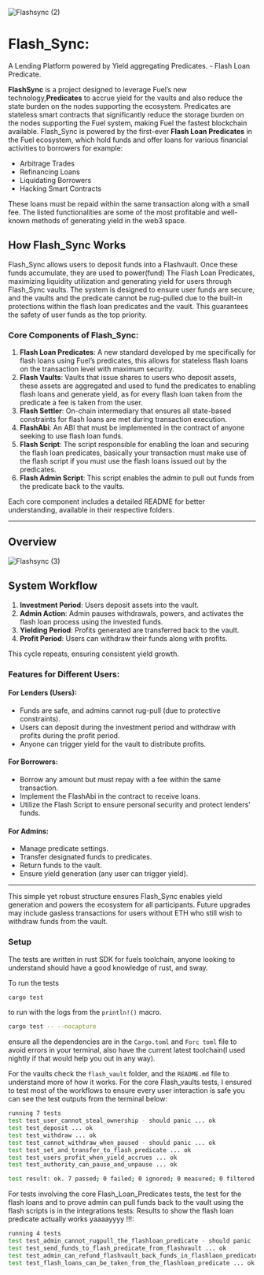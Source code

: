    ![Flashsync (2)](https://github.com/user-attachments/assets/317b7c3d-7bde-4e1d-bdde-8c83cf63d831)
# Flash_Sync:
A Lending Platform powered by Yield aggregating Predicates. - Flash Loan Predicate.

**FlashSync** is a project designed to leverage Fuel’s new technology,**Predicates** to accrue yield for the vaults and also reduce the state burden on the nodes supporting the ecosystem.
Predicates are stateless smart contracts that significantly reduce the storage burden on the nodes supporting the Fuel system, making Fuel the fastest blockchain available. Flash_Sync is powered by the first-ever **Flash Loan Predicates** in the Fuel ecosystem, which hold funds and offer loans for various financial activities to borrowers for example:

- Arbitrage Trades
- Refinancing Loans
- Liquidating Borrowers
- Hacking Smart Contracts

These loans must be repaid within the same transaction along with a small fee. The listed functionalities are some of the most profitable and well-known methods of generating yield in the web3 space.

## How Flash_Sync Works

Flash_Sync allows users to deposit funds into a Flashvault. Once these funds accumulate, they are used to power(fund) The Flash Loan Predicates, maximizing liquidity utilization and generating yield for users through Flash_Sync vaults. The system is designed to ensure user funds are secure, and the vaults and the predicate cannot be rug-pulled due to the built-in protections within the flash loan predicates and the vault. This guarantees the safety of user funds as the top priority.

### Core Components of Flash_Sync:

1. **Flash Loan Predicates**: A new standard developed by me specifically for flash loans using Fuel’s predicates, this allows for stateless flash loans on the transaction level with maximum security.
2. **Flash Vaults**: Vaults that issue shares to users who deposit assets, these assets are aggregated and used to fund the predicates to  enabling flash loans and generate yield, as for every flash loan taken from the predicate a fee is taken from the user.
3. **Flash Settler**: On-chain intermediary that ensures all state-based constraints for flash loans are met during transaction execution.
4. **FlashAbi**: An ABI that must be implemented in the contract of anyone seeking to use flash loan funds.
5. **Flash Script**: The script responsible for enabling the loan and securing the flash loan predicates, basically your transaction must make use of the flash script if you must use the flash loans issued out by the predicates.
6. **Flash Admin Script**: This script enables the admin to pull out funds from the predicate back to the vaults.

Each core component includes a detailed README for better understanding, available in their respective folders.

---

## Overview
![Flashsync (3)](https://github.com/user-attachments/assets/cb63c237-df29-4161-9eb2-f8eb637388ba)



## System Workflow

1. **Investment Period**: Users deposit assets into the vault.
2. **Admin Action**: Admin pauses withdrawals, powers, and activates the flash loan process using the invested funds.
3. **Yielding Period**: Profits generated are transferred back to the vault.
4. **Profit Period**: Users can withdraw their funds along with profits.

This cycle repeats, ensuring consistent yield growth.

### Features for Different Users:

#### For Lenders (Users):
- Funds are safe, and admins cannot rug-pull (due to protective constraints).
- Users can deposit during the investment period and withdraw with profits during the profit period.
- Anyone can trigger yield for the vault to distribute profits.

#### For Borrowers:
- Borrow any amount but must repay with a fee within the same transaction.
- Implement the FlashAbi in the contract to receive loans.
- Utilize the Flash Script to ensure personal security and protect lenders' funds.

#### For Admins:
- Manage predicate settings.
- Transfer designated funds to predicates.
- Return funds to the vault.
- Ensure yield generation (any user can trigger yield).

---

This simple yet robust structure ensures Flash_Sync enables yield generation and powers the ecosystem for all participants. Future upgrades may include gasless transactions for users without ETH who still wish to withdraw funds from the vault.





### Setup

The tests are written in rust SDK for fuels toolchain, anyone looking to understand should have a good knowledge of rust, and sway.

To run the tests 
```bash
cargo test
```
to run with the logs from the `println!()` macro.
```bash
cargo test -- --nocapture
```

ensure all the dependencies are in the `Cargo.toml` and `Forc toml` file to avoid errors in your terminal, also have the current latest toolchain(I used nightly if that would help you out in any way).


For the vaults check the `flash_vault` folder, and the `README.md` file to understand more of how it works.
For the core Flash_vaults tests, I ensured to test most of the workflows to ensure every user interaction is safe you can see the test outputs from the terminal below:

```bash
running 7 tests
test test_user_cannot_steal_ownership - should panic ... ok
test test_deposit ... ok
test test_withdraw ... ok
test test_cannot_withdraw_when_paused - should panic ... ok
test test_set_and_transfer_to_flash_predicate ... ok
test test_users_profit_when_yield_accrues ... ok
test test_authority_can_pause_and_unpause ... ok

test result: ok. 7 passed; 0 failed; 0 ignored; 0 measured; 0 filtered out; finished in 1.50
```

For tests involving the core Flash_Loan_Predicates tests, the test for the flash loans and to prove admin can pull funds back to the vault using the flash scripts is in the integrations tests:
Results to show the flash loan predicate actually works yaaaayyyy !!!: 
```bash
running 4 tests
test test_admin_cannot_rugpull_the_flashloan_predicate - should panic ... ok
test test_send_funds_to_flash_predicate_from_flashvault ... ok
test test_admin_can_refund_flashvault_back_funds_in_flashlaon_predicate ... ok
test test_flash_loans_can_be_taken_from_the_flashloan_predicate ... ok

```
